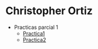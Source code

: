 # Christopher Ortiz 

- Practicas parcial 1
  - [Practica1](./Datos.md)
  - [Practica2](./Tarea1.md)
  